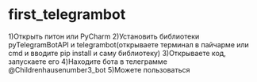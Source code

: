# first_telegrambot
1)Открыть питон или PyCharm
2)Установить библиотеки pyTelegramBotAPI и telegrambot(открываете терминал в пайчарме или cmd и вводите pip install и саму библиотеку)
3)Открываете код, запускаете его
4)Находите бота в телеграмме @Childrenhausenumber3_bot
5)Можете пользоваться
